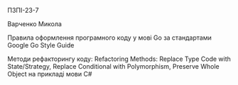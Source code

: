 ПЗПІ-23-7

Варченко Микола

Правила оформлення програмного коду у мові Go за стандартами Google Go Style Guide

Методи рефакторингу коду: Refactoring Methods: Replace Type Code with State/Strategy, Replace Conditional with Polymorphism, Preserve Whole Object на прикладі мови C#
